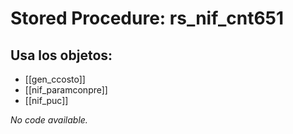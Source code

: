 # Stored Procedure: rs_nif_cnt651

## Usa los objetos:
- [[gen_ccosto]]
- [[nif_paramconpre]]
- [[nif_puc]]

*No code available.*
